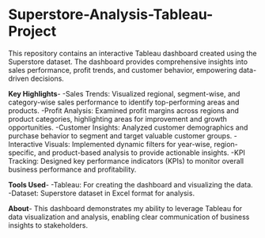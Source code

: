 # Superstore-Analysis-Tableau-Project

This repository contains an interactive Tableau dashboard created using the Superstore dataset. The dashboard provides comprehensive insights into sales performance, profit trends, and customer behavior, empowering data-driven decisions.

**Key Highlights**-
-Sales Trends: Visualized regional, segment-wise, and category-wise sales performance to identify top-performing areas and products.
-Profit Analysis: Examined profit margins across regions and product categories, highlighting areas for improvement and growth opportunities.
-Customer Insights: Analyzed customer demographics and purchase behavior to segment and target valuable customer groups.
-Interactive Visuals: Implemented dynamic filters for year-wise, region-specific, and product-based analysis to provide actionable insights.
-KPI Tracking: Designed key performance indicators (KPIs) to monitor overall business performance and profitability.

**Tools Used**-
-Tableau: For creating the dashboard and visualizing the data.
-Dataset: Superstore dataset in Excel format for analysis.

**About**-
This dashboard demonstrates my ability to leverage Tableau for data visualization and analysis, enabling clear communication of business insights to stakeholders.
